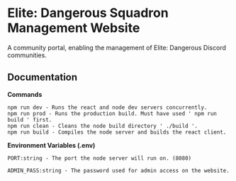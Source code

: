 # Elite: Dangerous Squadron Management Website
A community portal, enabling the management of Elite: Dangerous Discord communities.

## Documentation
**Commands**
```
npm run dev - Runs the react and node dev servers concurrently.
npm run prod - Runs the production build. Must have used ' npm run build ' first.
npm run clean - Cleans the node build directory ' ./build '.
npm run build - Compiles the node server and builds the react client.
```
**Environment Variables (.env)**
```
PORT:string - The port the node server will run on. (8080)

ADMIN_PASS:string - The password used for admin access on the website.
```
